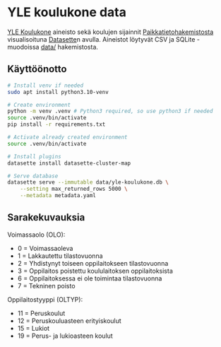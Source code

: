 # YLE koulukone data

[YLE Koulukone](https://yle.fi/a/74-20018233) aineisto sekä koulujen sijainnit [Paikkatietohakemistosta](https://www.paikkatietohakemisto.fi/geonetwork/srv/fin/catalog.search#/metadata/6a8b4061-7a48-4667-bbdb-13952726c79f) visualisoituna [Datasette](https://datasette.io/)n avulla. Aineistot löytyvät CSV ja SQLite -muodoissa [data/](data) hakemistosta.

## Käyttöönotto

```bash
# Install venv if needed
sudo apt install python3.10-venv

# Create environment
python -m venv .venv # Python3 required, so use python3 if needed
source .venv/bin/activate
pip install -r requirements.txt

# Activate already created environment
source .venv/bin/activate

# Install plugins
datasette install datasette-cluster-map

# Serve database
datasette serve --immutable data/yle-koulukone.db \
    --setting max_returned_rows 5000 \
    --metadata metadata.yaml
```

## Sarakekuvauksia

Voimassaolo (OLO):
- 0 = Voimassaoleva
- 1 = Lakkautettu tilastovuonna
- 2 = Yhdistynyt toiseen oppilaitokseen tilastovuonna
- 3 = Oppilaitos poistettu koululaitoksen oppilaitoksista
- 6 = Oppilaitoksessa ei ole toimintaa tilastovuonna
- 7 = Tekninen poisto

Oppilaitostyyppi (OLTYP):
- 11 = Peruskoulut
- 12 = Peruskouluasteen erityiskoulut
- 15 = Lukiot
- 19 = Perus- ja lukioasteen koulut
